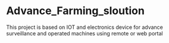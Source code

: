 # Advance_Farming_sloution
This project is based on IOT and electronics device for advance surveillance and operated machines using remote or web portal
